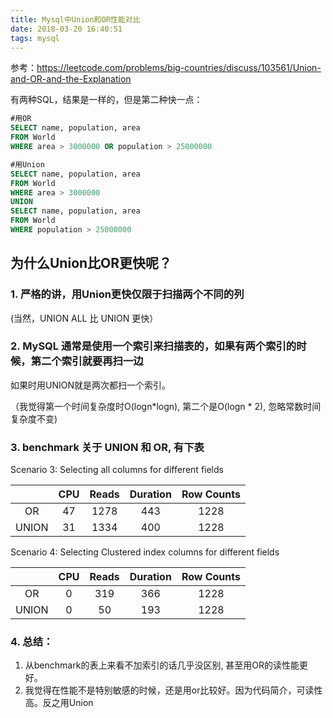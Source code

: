 ```yaml
---
title: Mysql中Union和OR性能对比
date: 2018-03-20 16:40:51
tags: mysql
---
```

参考：https://leetcode.com/problems/big-countries/discuss/103561/Union-and-OR-and-the-Explanation

有两种SQL，结果是一样的，但是第二种快一点：

```SQL
#用OR
SELECT name, population, area
FROM World
WHERE area > 3000000 OR population > 25000000

#用Union
SELECT name, population, area
FROM World
WHERE area > 3000000 
UNION
SELECT name, population, area
FROM World
WHERE population > 25000000
```

## 为什么Union比OR更快呢？

### 1. 严格的讲，用Union更快仅限于扫描两个不同的列

(当然，UNION ALL 比 UNION 更快）

### 2. MySQL 通常是使用一个索引来扫描表的，如果有两个索引的时候，第二个索引就要再扫一边

如果时用UNION就是两次都扫一个索引。

（我觉得第一个时间复杂度时O(logn*logn), 第二个是O(logn * 2), 忽略常数时间复杂度不变)

### 3. benchmark 关于 UNION 和 OR, 有下表

Scenario 3: Selecting all columns for different fields

| | CPU | Reads| Duration | Row Counts |
|:-:|:-:|:-:|:-:|:-:|
| OR | 47 | 1278 | 443 | 1228 |
| UNION | 31 | 1334 | 400 | 1228 |

Scenario 4: Selecting Clustered index columns for different fields

| | CPU | Reads| Duration | Row Counts |
|:-:| :-: | :-: | :-: | :-: |
|OR|  0|  319|     366|  1228|
|UNION | 0  |  50 |  193  |   1228|

### 4. 总结：
1. 从benchmark的表上来看不加索引的话几乎没区别, 甚至用OR的读性能更好。
2. 我觉得在性能不是特别敏感的时候，还是用or比较好。因为代码简介，可读性高。反之用Union

